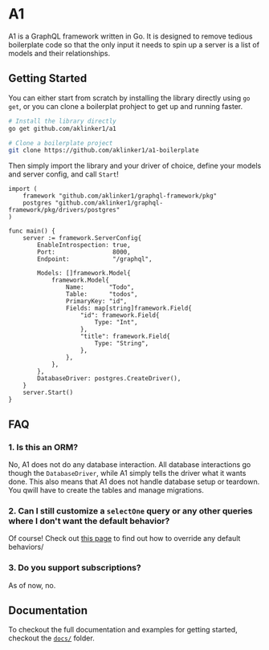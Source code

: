 # A1

A1 is a GraphQL framework written in Go. It is designed to remove tedious boilerplate code so that the only input it needs to spin up a server is a list of models and their relationships.

## Getting Started

You can either start from scratch by installing the library directly using `go get`, or you can clone a boilerplat prohject to get up and running faster.

```bash
# Install the library directly
go get github.com/aklinker1/a1

# Clone a boilerplate project
git clone https://github.com/aklinker1/a1-boilerplate
```

Then simply import the library and your driver of choice, define your models and server config, and call `Start`!

```golang
import (
    framework "github.com/aklinker1/graphql-framework/pkg"
    postgres "github.com/aklinker1/graphql-framework/pkg/drivers/postgres"
)

func main() {
    server := framework.ServerConfig{
        EnableIntrospection: true,
        Port:                8000,
        Endpoint:            "/graphql",

        Models: []framework.Model{
            framework.Model{
                Name:       "Todo",
                Table:      "todos",
                PrimaryKey: "id",
                Fields: map[string]framework.Field{
                    "id": framework.Field{
                        Type: "Int",
                    },
                    "title": framework.Field{
                        Type: "String",
                    },
                },
            },
        },
        DatabaseDriver: postgres.CreateDriver(),
    }
    server.Start()
}
```

## FAQ

### 1. Is this an ORM?

No, A1 does not do any database interaction. All database interactions go though the `DatabaseDriver`, while A1 simply tells the driver what it wants done. This also means that A1 does not handle database setup or teardown. You qwill have to create the tables and manage migrations.

### 2. Can I still customize a `selectOne` query or any other queries where I don't want the default behavior?

Of course! Check out [this page]() to find out how to override any default behaviors/

### 3. Do you support subscriptions?

As of now, no.

## Documentation

To checkout the full documentation and examples for getting started, checkout the [`docs/`]() folder.
